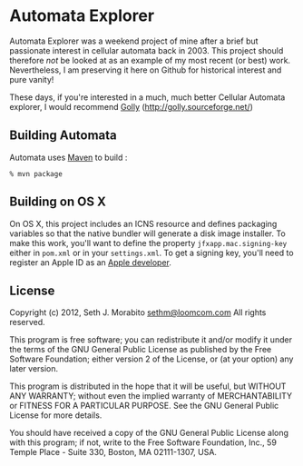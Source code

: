 Automata Explorer
=================

Automata Explorer was a weekend project of mine after a brief but
passionate interest in cellular automata back in 2003. This project
should therefore _not_ be looked at as an example of my most recent
(or best) work.  Nevertheless, I am preserving it here on Github for
historical interest and pure vanity!

These days, if you're interested in a much, much better Cellular
Automata explorer, I would recommend [Golly](http://golly.sourceforge.net/) (http://golly.sourceforge.net/)

Building Automata
-----------------

Automata uses [Maven](https://maven.apache.org/) to build :

    % mvn package
    


Building on OS X
----------------

On OS X, this project includes an ICNS resource and defines packaging
variables so that the native bundler will generate a disk image installer.
To make this work, you'll want to define the property `jfxapp.mac.signing-key`
either in `pom.xml` or in your `settings.xml`. To get a signing key, you'll
need to register an Apple ID as an [Apple developer](https://developer.apple.com).


License
-------

Copyright (c) 2012, Seth J. Morabito <sethm@loomcom.com> All rights reserved.

This program is free software; you can redistribute it and/or modify it
under the terms of the GNU General Public License as published by the Free
Software Foundation; either version 2 of the License, or (at your option)
any later version.

This program is distributed in the hope that it will be useful, but WITHOUT
ANY WARRANTY; without even the implied warranty of MERCHANTABILITY or
FITNESS FOR A PARTICULAR PURPOSE.  See  the GNU General Public License for
more details.

You should have received a copy of the GNU General Public License along with
this program; if not, write to the Free Software Foundation, Inc., 59 Temple
Place - Suite 330, Boston, MA  02111-1307, USA.
